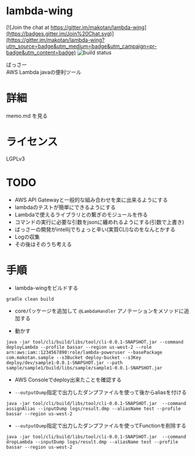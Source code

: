 # lambda-wing

[![Join the chat at https://gitter.im/makotan/lambda-wing](https://badges.gitter.im/Join%20Chat.svg)](https://gitter.im/makotan/lambda-wing?utm_source=badge&utm_medium=badge&utm_campaign=pr-badge&utm_content=badge)
![build status](https://circleci.com/gh/makotan/lambda-wing.svg?style=shield&circle-token=5117a9dc61be045880459e10457aa96576c58706)

ばっさー  
AWS Lambda javaの便利ツール  


# 詳細
memo.md を見る

# ライセンス
LGPLv3

# TODO
- AWS API Gatewayと一般的な組み合わせを楽に出来るようにする
- lambdaのテストが簡単にできるようにする
- Lambdaで使えるライブラリとの繋ぎのモジュールを作る
- コマンドの実行に必要な引数をjsonに纏めれるようにする(引数で上書き)
- ばっさーの開発がintellijでちょっと辛い(実質CLI)なのをなんとかする
- Logの収集
- その後はそのうち考える
 
# 手順
- lambda-wingをビルドする

```
gradle clean build
```

- coreパッケージを追加して `@LambdaHandler` アノテーションをメソッドに追加する

- 動かす

```
java -jar tool/cli/build/libs/tool/cli-0.0.1-SNAPSHOT.jar --command deployLambda --profile bassar --region us-west-2 --role arn:aws:iam::1234567890:role/lambda-poweruser --basePackage com.makotan.sample --s3Bucket deploy-bucket --s3Key deploy/dev/sample1-0.0.1-SNAPSHOT.jar --path sample/sample1/build/libs/sample/sample1-0.0.1-SNAPSHOT.jar
```

- AWS Consoleでdeploy出来たことを確認する

- `--outputDump`指定で出力したダンプファイルを使って後からaliasを付ける

```
java -jar tool/cli/build/libs/tool/cli-0.0.1-SNAPSHOT.jar  --command assignAlias --inputDump logs/result.dmp --aliasName test --profile bassar --region us-west-2
```

- `--outputDump`指定で出力したダンプファイルを使ってFunctionを削除する

```
java -jar tool/cli/build/libs/tool/cli-0.0.1-SNAPSHOT.jar  --command dropLambda --inputDump logs/result.dmp --aliasName test --profile bassar --region us-west-2
```

